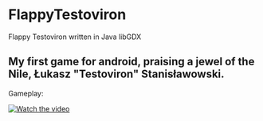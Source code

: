# FlappyTestoviron

Flappy Testoviron written in Java libGDX

## My first game for android, praising a jewel of the Nile, Łukasz "Testoviron" Stanisławowski.

Gameplay:

[![Watch the video](https://img.youtube.com/vi/1DoEQcX0aok/hqdefault.jpg)](https://youtu.be/1DoEQcX0aok)
